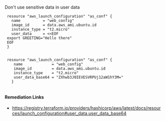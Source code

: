 
Don't use sensitive data in user data

```hcl
 resource "aws_launch_configuration" "as_conf" {
   name          = "web_config"
   image_id      = data.aws_ami.ubuntu.id
   instance_type = "t2.micro"
   user_data     = <<EOF
 export GREETING="Hello there"
 EOF
 }
 
```
```hcl
 resource "aws_launch_configuration" "as_conf" {
 	name             = "web_config"
 	image_id         = data.aws_ami.ubuntu.id
 	instance_type    = "t2.micro"
 	user_data_base64 = "ZXhwb3J0IEVESVRPUj12aW1hY3M="
   }
   
```

#### Remediation Links
 - https://registry.terraform.io/providers/hashicorp/aws/latest/docs/resources/launch_configuration#user_data,user_data_base64


